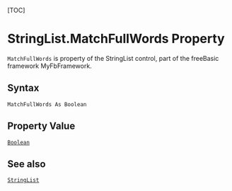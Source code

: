 [TOC]
# StringList.MatchFullWords Property

`MatchFullWords` is property of the StringList control, part of the freeBasic framework MyFbFramework.
## Syntax
```freeBasic
MatchFullWords As Boolean
```
## Property Value
[`Boolean`]("https://www.freebasic.net/wiki/KeyPgBoolean")
## See also
[`StringList`](StringList.md)
